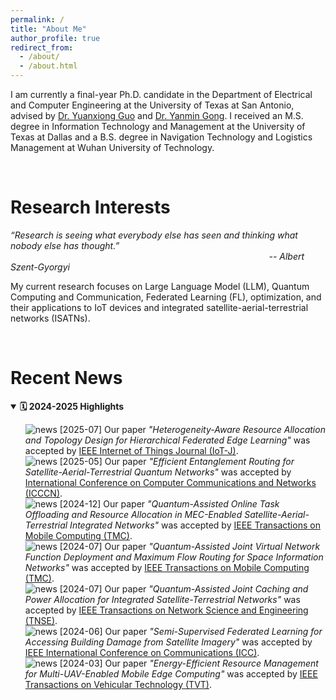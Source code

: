 ```yaml
---
permalink: /
title: "About Me"
author_profile: true
redirect_from: 
  - /about/
  - /about.html
---
```


I am currently a final-year Ph.D. candidate in the Department of Electrical and Computer Engineering at the University of Texas at San Antonio, advised by <a href="https://guoyuanxiong.github.io" class="custom-link" target="_blank">Dr. Yuanxiong Guo</a> and <a href="https://yanmingong.github.io" class="custom-link" target="_blank">Dr. Yanmin Gong</a>. I received an M.S. degree in Information Technology and Management at the University of Texas at Dallas and a B.S. degree in Navigation Technology and Logistics Management at Wuhan University of Technology. 

<p>&nbsp;</p>

Research Interests
======
_“Research is seeing what everybody else has seen and thinking what nobody else has thought.”_<br>
&nbsp;&nbsp;&nbsp;&nbsp;&nbsp;&nbsp;&nbsp;&nbsp;&nbsp;&nbsp;&nbsp;&nbsp;&nbsp;&nbsp;&nbsp;&nbsp;&nbsp;&nbsp;&nbsp;&nbsp;&nbsp;&nbsp;&nbsp;&nbsp;&nbsp;&nbsp;&nbsp;&nbsp;&nbsp;&nbsp;&nbsp;&nbsp;&nbsp;&nbsp;&nbsp;&nbsp;&nbsp;&nbsp;&nbsp;&nbsp;&nbsp;&nbsp;&nbsp;&nbsp;&nbsp;&nbsp;&nbsp;&nbsp;&nbsp;&nbsp;&nbsp;&nbsp;&nbsp;&nbsp;&nbsp;&nbsp;&nbsp;&nbsp;&nbsp;&nbsp;&nbsp;&nbsp;&nbsp;&nbsp;&nbsp;&nbsp;&nbsp;&nbsp;&nbsp;&nbsp;&nbsp;&nbsp;&nbsp;&nbsp;&nbsp;&nbsp;&nbsp;&nbsp;&nbsp;&nbsp;&nbsp;&nbsp;&nbsp;&nbsp;&nbsp;&nbsp;&nbsp;&nbsp;&nbsp;&nbsp;&nbsp;&nbsp;&nbsp;&nbsp;&nbsp;&nbsp;&nbsp;&nbsp;&nbsp;&nbsp;&nbsp;&nbsp;&nbsp;&nbsp;  _-- Albert Szent-Gyorgyi_

My current research focuses on Large Language Model (LLM), Quantum Computing and Communication, Federated Learning (FL), optimization, and their applications to IoT devices and integrated satellite-aerial-terrestrial networks (ISATNs).

<p>&nbsp;</p>


Recent News
======
<details open>
<summary><strong>🗓️ 2024-2025 Highlights</strong></summary>
  
<ul style="list-style: none;">
  <li>
    <img src="/images/newspaper.png" alt="news" class="news-icon-img">
    <span class="date-tag blue">[2025-07]</span> Our paper <em>"Heterogeneity-Aware Resource Allocation and Topology Design for Hierarchical Federated Edge Learning"</em> was accepted by <a href="https://ieeexplore.ieee.org/xpl/RecentIssue.jsp?punumber=6488907" target="_blank" class="custom-link">IEEE Internet of Things Journal (IoT-J)</a>.
  </li>

  <li>
    <img src="/images/newspaper.png" alt="news" class="news-icon-img">
    <span class="date-tag blue">[2025-05]</span> Our paper <em>"Efficient Entanglement Routing for Satellite-Aerial-Terrestrial Quantum Networks"</em> was accepted by <a href="http://www.icccn.org/" target="_blank" class="custom-link">International Conference on Computer Communications and Networks (ICCCN)</a>.
  </li>
  
  <li>
    <img src="/images/newspaper.png" alt="news" class="news-icon-img">
    <span class="date-tag blue">[2024-12]</span> Our paper <em>"Quantum-Assisted Online Task Offloading and Resource Allocation in MEC-Enabled Satellite-Aerial-Terrestrial Integrated Networks"</em> was accepted by <a href="https://ieeexplore.ieee.org/xpl/RecentIssue.jsp?punumber=7755" target="_blank" class="custom-link">IEEE Transactions on Mobile Computing (TMC)</a>.
  </li>
  
  <li>
    <img src="/images/newspaper.png" alt="news" class="news-icon-img">
    <span class="date-tag blue">[2024-07]</span> Our paper <em>"Quantum-Assisted Joint Virtual Network Function Deployment and Maximum Flow Routing for Space Information Networks"</em> was accepted by <a href="https://ieeexplore.ieee.org/xpl/RecentIssue.jsp?punumber=7755" target="_blank" class="custom-link">IEEE Transactions on Mobile Computing (TMC)</a>.
  </li>

  <li>
    <img src="/images/newspaper.png" alt="news" class="news-icon-img">
    <span class="date-tag blue">[2024-07]</span> Our paper <em>"Quantum-Assisted Joint Caching and Power Allocation for Integrated Satellite-Terrestrial Networks"</em> was accepted by <a href="https://ieeexplore.ieee.org/xpl/RecentIssue.jsp?punumber=6488902" target="_blank" class="custom-link">IEEE Transactions on Network Science and Engineering (TNSE)</a>.
  </li>

  <li>
    <img src="/images/newspaper.png" alt="news" class="news-icon-img">
    <span class="date-tag blue">[2024-06]</span> Our paper <em>"Semi-Supervised Federated Learning for Accessing Building Damage from Satellite Imagery"</em> was accepted by <a href="https://icc2024.ieee-icc.org/" target="_blank" class="custom-link">IEEE International Conference on Communications (ICC)</a>.
  </li>

  <li>
    <img src="/images/newspaper.png" alt="news" class="news-icon-img">
    <span class="date-tag blue">[2024-03]</span> Our paper <em>"Energy-Efficient Resource Management for Multi-UAV-Enabled Mobile Edge Computing"</em> was accepted by <a href="https://ieeexplore.ieee.org/xpl/RecentIssue.jsp?punumber=25" target="_blank" class="custom-link">IEEE Transactions on Vehicular Technology (TVT)</a>.
  </li>
</ul>
</details>

<p>&nbsp;</p>








